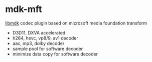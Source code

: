 # mdk-mft
[libmdk](https://github.com/wang-bin/mdk-sdk) codec plugin based on microsoft media foundation transform

- D3D11, DXVA accelerated
- h264, hevc, vp8/9, av1 decoder
- aac, mp3, dolby decoder
- sample pool for software decoder
- minimize data copy for software decoder
